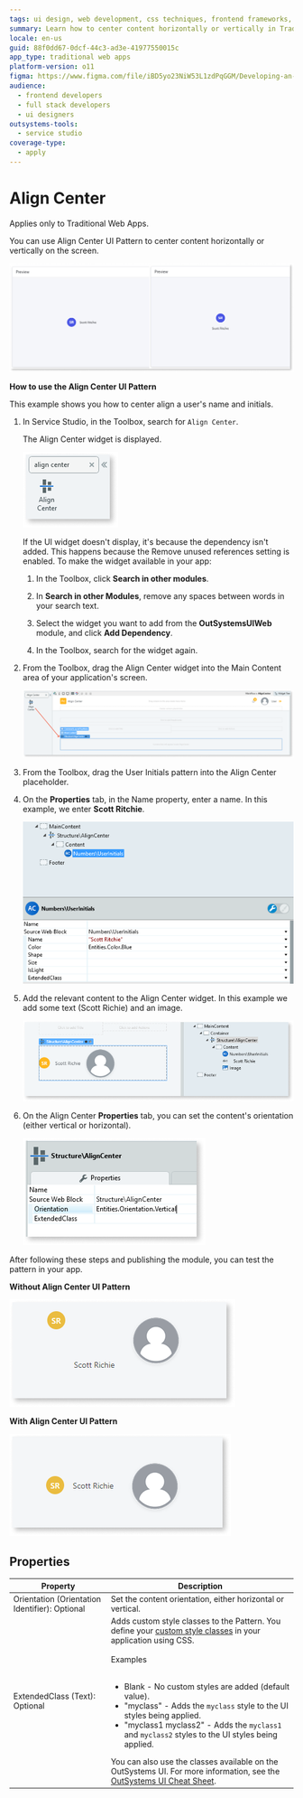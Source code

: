 ```yaml
---
tags: ui design, web development, css techniques, frontend frameworks, outsystems ui
summary: Learn how to center content horizontally or vertically in Traditional Web Apps using the Align Center UI Pattern in OutSystems 11 (O11).
locale: en-us
guid: 88f0dd67-0dcf-44c3-ad3e-41977550015c
app_type: traditional web apps
platform-version: o11
figma: https://www.figma.com/file/iBD5yo23NiW53L1zdPqGGM/Developing-an-Application?type=design&node-id=245%3A59&mode=design&t=u4ANW5BJS7Flsdmg-1
audience:
  - frontend developers
  - full stack developers
  - ui designers
outsystems-tools:
  - service studio
coverage-type:
  - apply
---
```


# Align Center

<div class="info" markdown="1">

Applies only to Traditional Web Apps.

</div>

You can use Align Center UI Pattern to center content horizontally or vertically on the screen.

![Example of content centered horizontally and vertically using Align Center UI Pattern](images/aligncenter-1.png "Align Center UI Pattern Example")

**How to use the Align Center UI Pattern**

This example shows you how to center align a user's name and initials.

1. In Service Studio, in the Toolbox, search for `Align Center`.

    The Align Center widget is displayed.

    ![Screenshot showing the Align Center widget in Service Studio's Toolbox](images/aligncenter-2-ss.png "Service Studio Align Center Widget")

    If the UI widget doesn't display, it's because the dependency isn't added. This happens because the Remove unused references setting is enabled. To make the widget available in your app:

    1. In the Toolbox, click **Search in other modules**.

    1. In **Search in other Modules**, remove any spaces between words in your search text.

    1. Select the widget you want to add from the **OutSystemsUIWeb** module, and click **Add Dependency**.

    1. In the Toolbox, search for the widget again.

1. From the Toolbox, drag the Align Center widget into the Main Content area of your application's screen.

    ![Dragging the Align Center widget into the Main Content area in Service Studio](images/aligncenter-3-ss.png "Dragging Align Center Widget")

1. From the Toolbox, drag the User Initials pattern into the Align Center placeholder.

1. On the **Properties** tab, in the Name property, enter a name. In this example, we enter **Scott Ritchie**.

    ![Setting the name property to 'Scott Ritchie' in the Align Center widget's Properties tab](images/aligncenter-4-ss.png "Setting Name Property in Align Center")

1. Add the relevant content to the Align Center widget. In this example we add some text (Scott Richie) and an image.

    ![Adding text and an image to the Align Center widget in Service Studio](images/aligncenter-5-ss.png "Adding Content to Align Center Widget")

1. On the Align Center **Properties** tab, you can set the content's orientation (either vertical or horizontal).

    ![Align Center Properties tab with options to set content orientation to vertical or horizontal](images/aligncenter-6-ss.png "Align Center Properties Tab")

After following these steps and publishing the module, you can test the pattern in your app.

**Without Align Center UI Pattern**

![Screenshot showing the user interface without the use of Align Center UI Pattern](images/aligncenter-7-ss.png "Without Align Center UI Pattern")

**With Align Center UI Pattern**

![Screenshot showing the user interface with the Align Center UI Pattern applied](images/aligncenter-8-ss.png "With Align Center UI Pattern")

## Properties

| **Property**                                   | **Description**                                                                                                                                                                                                                                                                                                                                                                                                                                                                                                                                                                                                                    |
|------------------------------------------------|------------------------------------------------------------------------------------------------------------------------------------------------------------------------------------------------------------------------------------------------------------------------------------------------------------------------------------------------------------------------------------------------------------------------------------------------------------------------------------------------------------------------------------------------------------------------------------------------------------------------------------|
| Orientation (Orientation Identifier): Optional | Set the content orientation, either horizontal or vertical.                                                                                                                                                                                                                                                                                                                                                                                                                                                                                                                                                                        |
| ExtendedClass (Text): Optional                 | Adds custom style classes to the Pattern. You define your [custom style classes](../../../look-feel/css.md) in your application using CSS.<br/><br/>Examples<br/><br/> <ul><li>Blank - No custom styles are added (default value).</li><li>"myclass" - Adds the ``myclass`` style to the UI styles being applied.</li><li>"myclass1 myclass2" - Adds the ``myclass1`` and ``myclass2`` styles to the UI styles being applied.</li></ul>You can also use the classes available on the OutSystems UI. For more information, see the [OutSystems UI Cheat Sheet](https://outsystemsui.outsystems.com/OutSystemsUIWebsite/CheatSheet). |
